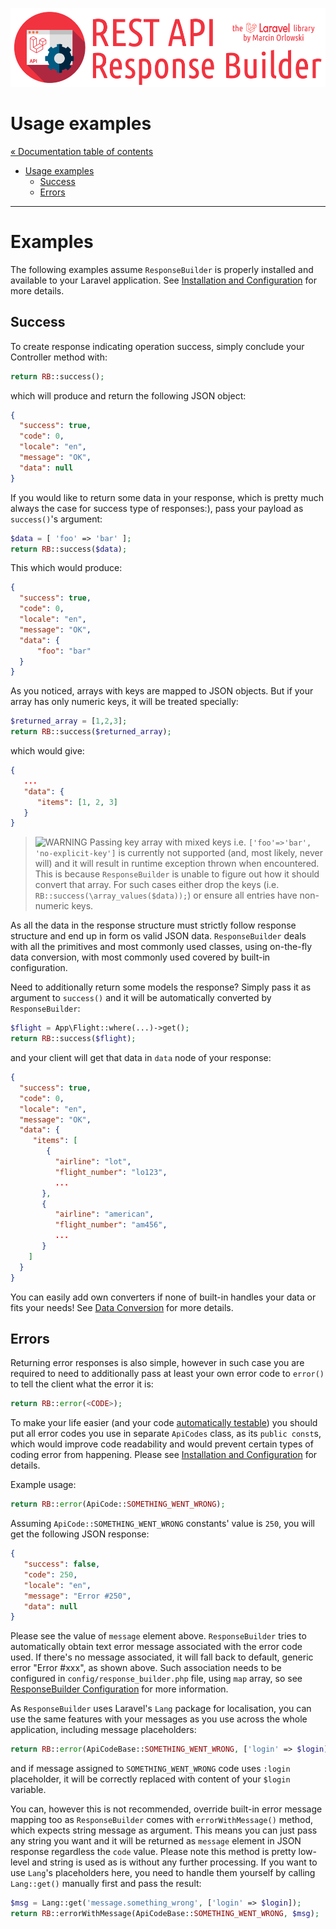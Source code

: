![REST API Response Builder for Laravel](../artwork/laravel-api-response-builder-logo.png)

# Usage examples #

[« Documentation table of contents](README.md)

* [Usage examples](#examples)
  * [Success](#success)
  * [Errors](#errors)

---

# Examples #

 The following examples assume `ResponseBuilder` is properly installed and available to your Laravel application.
 See [Installation and Configuration](installation.md) for more details.

## Success ##

 To create response indicating operation success, simply conclude your Controller method with:

```php
return RB::success();
```

 which will produce and return the following JSON object:

```json
{
  "success": true,
  "code": 0,
  "locale": "en",
  "message": "OK",
  "data": null
}
```

 If you would like to return some data in your response, which is pretty much always the case for success type of responses:), pass
 your payload as `success()`'s argument:

```php
$data = [ 'foo' => 'bar' ];
return RB::success($data);
```

 This which would produce:

```json
{
  "success": true,
  "code": 0,
  "locale": "en",
  "message": "OK",
  "data": {
      "foo": "bar"
  }
}
```

 As you noticed, arrays with keys are mapped to JSON objects. But if your array has only numeric
 keys, it will be treated specially:

```php
$returned_array = [1,2,3];
return RB::success($returned_array);
```

 which would give:

```json
{
   ...
   "data": {
      "items": [1, 2, 3]
   }
}
```

 > ![WARNING](img/warning.png) Passing key array with mixed keys i.e. `['foo'=>'bar', 'no-explicit-key']` is currently not
 > supported (and, most likely, never will) and it will result in runtime exception thrown when encountered. This is because
 > `ResponseBuilder` is unable to figure out how it should convert that array. For such cases either drop the keys (i.e.
 > `RB::success(\array_values($data));`) or ensure all entries have non-numeric keys.

 As all the data in the response structure must strictly follow response structure and end up in form os valid JSON data.
 `ResponseBuilder` deals with all the primitives and most commonly used classes, using on-the-fly data conversion, with most
 commonly used covered by built-in configuration.

 Need to additionally return some models the response? Simply pass it as argument to `success()` and it will be automatically
 converted by `ResponseBuilder`:

```php
$flight = App\Flight::where(...)->get();
return RB::success($flight);
```

 and your client will get that data in `data` node of your response:

```json
{
  "success": true,
  "code": 0,
  "locale": "en",
  "message": "OK",
  "data": {
     "items": [
        {
          "airline": "lot",
          "flight_number": "lo123",
          ...
       },
       {
          "airline": "american",
          "flight_number": "am456",
          ...
       }
    ]
  }
}
```

 You can easily add own converters if none of built-in handles your data or fits your needs!
 See [Data Conversion](conversion.md) for more details.


## Errors ##

 Returning error responses is also simple, however in such case you are required to need to additionally pass at least your own
 error code to `error()` to tell the client what the error it is:

```php
return RB::error(<CODE>);
```

 To make your life easier (and your code [automatically testable](testing.md)) you should put all error codes you use
 in separate `ApiCodes` class, as its `public const`s, which would improve code readability and would prevent certain
 types of coding error from happening. Please see [Installation and Configuration](installation.md)
 for details.

 Example usage:

```php
return RB::error(ApiCode::SOMETHING_WENT_WRONG);
```

 Assuming `ApiCode::SOMETHING_WENT_WRONG` constants' value is `250`, you will get the following JSON response:

```json
{
   "success": false,
   "code": 250,
   "locale": "en",
   "message": "Error #250",
   "data": null
}
```

 Please see the value of `message` element above. `ResponseBuilder` tries to automatically obtain text error message associated
 with the error code used. If there's no message associated, it will fall back to default, generic error "Error #xxx", as shown
 above. Such association needs to be configured in `config/response_builder.php` file, using `map` array, so see
 [ResponseBuilder Configuration](config.md) for more information.

 As `ResponseBuilder` uses Laravel's `Lang` package for localisation, you can use the same features with your messages as you use
 across the whole application, including message placeholders:

```php
return RB::error(ApiCodeBase::SOMETHING_WENT_WRONG, ['login' => $login]);
```

 and if message assigned to `SOMETHING_WENT_WRONG` code uses `:login` placeholder, it will be correctly replaced with content of
 your `$login` variable.

 You can, however this is not recommended, override built-in error message mapping too as `ResponseBuilder` comes with
 `errorWithMessage()` method, which expects string message as argument. This means you can just pass any string you want and
 it will be returned as `message` element in JSON response regardless the `code` value. Please note this method is pretty
 low-level and string is used as is without any further processing. If you want to use `Lang`'s placeholders here, you need
 to handle them yourself by calling `Lang::get()` manually first and pass the result:

```php
$msg = Lang::get('message.something_wrong', ['login' => $login]);
return RB::errorWithMessage(ApiCodeBase::SOMETHING_WENT_WRONG, $msg);
```

